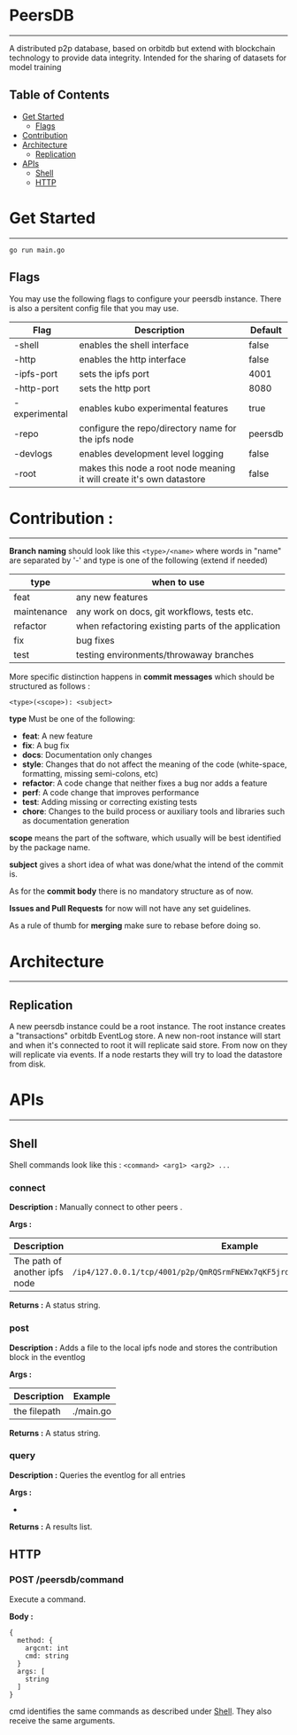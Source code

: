 # PeersDB
<hr/>

A distributed p2p database, based on orbitdb but extend with blockchain technology to provide data integrity. Intended for the sharing of datasets for model training

## Table of Contents
- [Get Started](#get-started)
  - [Flags](#flags)
- [Contribution](#contribution)
- [Architecture](#architecture)
  - [Replication](#replication)
- [APIs](#apis)
  - [Shell](#shell)
  - [HTTP](#http)

# Get Started
<hr/>

```shell
go run main.go
```

## Flags
You may use the following flags to configure your peersdb instance.
There is also a persitent config file that you may use.

| Flag           | Description | Default |
|----------------|-------------|---------|
| -shell | enables the shell interface | false |
| -http | enables the http interface | false |
| -ipfs-port | sets the ipfs port | 4001 |
| -http-port | sets the http port | 8080 |
| -experimental  | enables kubo experimental features | true |
| -repo | configure the repo/directory name for the ipfs node | peersdb |
| -devlogs | enables development level logging | false |
| -root | makes this node a root node meaning it will create it's own datastore | false |

# Contribution :
<hr/>

**Branch naming** should look like this
`<type>/<name>`
where words in "name" are separated by '-'
and type is one of the following (extend if needed)

| type | when to use      |
|------|------------------|
| feat | any new features |
| maintenance | any work on docs, git workflows, tests etc. |
| refactor | when refactoring existing parts of the application |
| fix  | bug fixes        |
| test | testing environments/throwaway branches |

More specific distinction happens in **commit messages** which should be structured
as follows :

```
<type>(<scope>): <subject>
```

**type**
Must be one of the following:

* **feat**: A new feature
* **fix**: A bug fix
* **docs**: Documentation only changes
* **style**: Changes that do not affect the meaning of the code (white-space, formatting, missing
  semi-colons, etc)
* **refactor**: A code change that neither fixes a bug nor adds a feature
* **perf**: A code change that improves performance
* **test**: Adding missing or correcting existing tests
* **chore**: Changes to the build process or auxiliary tools and libraries such as documentation
  generation

**scope** means the part of the software, which usually will be best identified by the package name.

**subject** gives a short idea of what was done/what the intend of the commit is.

As for the **commit body** there is no mandatory structure as of now.

**Issues and Pull Requests** for now will not have any set guidelines.

As a rule of thumb for **merging** make sure to rebase before doing so.

# Architecture
<hr/>

## Replication

A new peersdb instance could be a root instance. The root instance creates a 
"transactions" orbitdb EventLog store. A new non-root instance will start and
when it's connected to root it will replicate said store. From now on they 
will replicate via events. If a node restarts they will try to load the datastore
from disk.

# APIs
<hr/>

## Shell

Shell commands look like this :
`<command> <arg1> <arg2> ...`

### connect 

**Description :**
Manually connect to other peers .

**Args :**

| Description                   | Example | 
|-------------------------------|------------------------------------------------------------------------------|
| The path of another ipfs node | `/ip4/127.0.0.1/tcp/4001/p2p/QmRQSrmFNEWx7qKF5jrdLJ4oS8dZzYpTKDoAKoDzL3zXr7` |

**Returns :**
A status string.

### post

**Description :**
Adds a file to the local ipfs node and stores the contribution block in the eventlog

**Args :**

| Description  |   Example | 
|--------------|-----------|
| the filepath | ./main.go |

**Returns :**
A status string.

### query

**Description :**
Queries the eventlog for all entries

**Args :**

-

**Returns :**
A results list.

## HTTP

### POST  /peersdb/command

Execute a command.

**Body :**
```
{
  method: {
    argcnt: int
    cmd: string
  }
  args: [
    string
  ]
}
```

cmd identifies the same commands as described under [Shell](#shell). They also receive the same arguments.